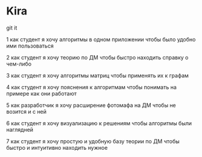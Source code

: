 # Kira
git it


1 
как студент 
я хочу алгоритмы в одном приложении
чтобы было удобно ими пользоваться


2
как студент 
я хочу теорию по ДМ
чтобы быстро находить справку о чем-либо

3 
как студент 
я хочу алгоритмы матриц
чтобы применять их к графам

4 
как студент 
я хочу пояснения к алгоритмам
чтобы понимать на примере как они работают

5
как разработчик 
я хочу расширение фотомафа на ДМ
чтобы не возится и с ней

6
как студент 
я хочу визуализацию к решениям
чтобы алгоритмы были наглядней

7
как студент 
я хочу простую и удобную базу теории по ДМ
чтобы быстро и интуитивно находить нужное




